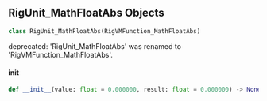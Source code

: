 ## RigUnit_MathFloatAbs Objects

```python
class RigUnit_MathFloatAbs(RigVMFunction_MathFloatAbs)
```

deprecated: 'RigUnit_MathFloatAbs' was renamed to 'RigVMFunction_MathFloatAbs'.

<a id="unreal.RigUnit_MathFloatAbs.__init__"></a>

#### __init__

```python
def __init__(value: float = 0.000000, result: float = 0.000000) -> None
```

<a id="unreal.RigVMFunction_MathFloatFloor"></a>